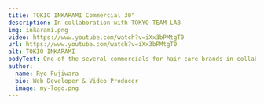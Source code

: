 ```yaml
---
title: TOKIO INKARAMI Commercial 30"
description: In collaboration with TOKYO TEAM LAB
img: inkarami.png
video: https://www.youtube.com/watch?v=iXx3bPMtgT0
url: https://www.youtube.com/watch?v=iXx3bPMtgT0
alt: TOKIO INKARAMI
bodyText: One of the several commercials for hair care brands in collaboration with Team Lab and also with female actors, singers, idols popular in Japan. Like most of the videos created as a video producer in my job at INTENSE Co. Ltd, I'm more of a supervising role, in addition to being a producer and creating the storyboard with the production team.   
author:
  name: Ryo Fujiwara
  bio: Web Developer & Video Producer
  image: my-logo.png
---
```


